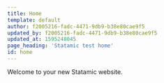 ```yaml
---
title: Home
template: default
author: f2005216-fadc-4471-9db9-b38e80cae9f5
updated_by: f2005216-fadc-4471-9db9-b38e80cae9f5
updated_at: 1595248045
page_heading: 'Statamic test home'
id: home
---
```

Welcome to your new Statamic website.